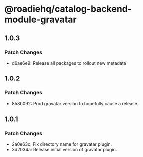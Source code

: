 # @roadiehq/catalog-backend-module-gravatar

## 1.0.3

### Patch Changes

- d6ae6e9: Release all packages to rollout new metadata

## 1.0.2

### Patch Changes

- 858b092: Prod gravatar version to hopefully cause a release.

## 1.0.1

### Patch Changes

- 2a0e63c: Fix directory name for gravatar plugin.
- 3d2034a: Release initial version of gravatar plugin.
